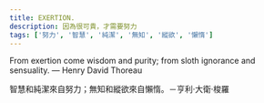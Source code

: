 ```yaml
---
title: EXERTION.
description: 因為很可貴，才需要努力
tags: ['努力', '智慧', '純潔', '無知', '縱欲', '懶惰']
---
```

From exertion come wisdom and purity; from sloth ignorance and sensuality. ― Henry David Thoreau

智慧和純潔來自努力；無知和縱欲來自懶惰。－亨利·大衛·梭羅
